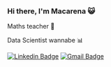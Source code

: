 ### Hi there, I'm Macarena :smiley_cat:

Maths teacher :notebook_with_decorative_cover:	

Data Scientist wannabe :bar_chart:

[![Linkedin Badge](https://img.shields.io/badge/-Follow_Me-blue?style=for-the-badge&logo=Linkedin&logoColor=white&link=https://www.linkedin.com/in/mvillamea///)](https://www.linkedin.com/in/mvillamea/) [![Gmail Badge](https://img.shields.io/badge/-macarenavillamea@gmail.com-d44638?style=for-the-badge&logo=Gmail&logoColor=white&link=mailto:macarenavillamea@gmail)](mailto:macarenavillamea@gmail.com)
